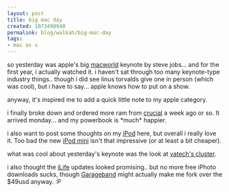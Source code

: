 ```yaml
--- 
layout: post
title: big mac day
created: 1073498940
permalink: blog/walkah/big-mac-day
tags: 
- mac os x
---
```

<p>so yesterday was apple's big <a href="http://www.apple.com/quicktime/qtv/mwsf04/">macworld</a> keynote by steve jobs... and for the first year, i actually watched it. i haven't sat through too many keynote-type industry things.. though i did see linus torvalds give one in person (which was cool), but i have to say... apple knows how to put on a show.</p>

<p>anyway, it's inspired me to add a quick little note to my apple category.</p>

<p>i finally broke down and ordered more ram from <a href="http://www.crucial.com/">crucial</a> a week ago or so. It arrived monday... and my powerbook is *much* happier.</p>

<p>i also want to post some thoughts on my <a href="http://www.apple.com/ipod">iPod</a> here, but overall i really love it. Too bad the new <a href="http://www.apple.com/ipodmini">iPod mini</a> isn't that impressive (or at least a bit cheaper).</p>

<p>what was cool about yesterday's keynote was the look at <a href="http://www.apple.com/hardware/video/virginiatech/">vatech's cluster</a>.</p>

<p>i also thought the <a href="http://www.apple.com/ilife/">iLife</a> updates looked promising.. but no more free iPhoto downloads sucks, though <a href="http://www.apple.com/ilife/garageband">Garageband</a> might actually make me fork over the $49usd anyway. :P</p>
